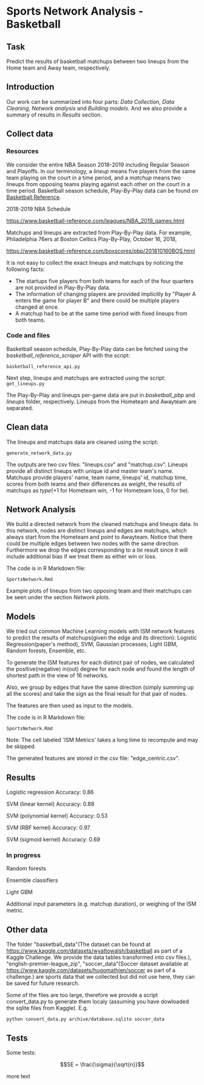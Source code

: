 # Sports Network Analysis - Basketball 


## Task
Predict the results of basketball matchups between two lineups from the Home team and Away team, respectively. 

## Introduction 
Our work can be summarized into four parts: _Data Collection, Data Cleaning, Network analysis_ and _Building models_. And we also provide a summary of results in _Results_ section.


## Collect data

### Resources
We consider the entire NBA Season 2018-2019 including Regular Season and Playoffs. In our terminology, a _lineup_ means five players from the same team playing on the court in a time period, and a _matchup_ means two lineups from opposing teams playing against each other on the court in a time period. Basketball season schedule, Play-By-Play data can be found on [Basketball Reference](https://www.basketball-reference.com/).  

2018-2019 NBA Schedule

https://www.basketball-reference.com/leagues/NBA_2019_games.html

Matchups and lineups are extracted from Play-By-Play data. For example, Philadelphia 76ers at Boston Celtics Play-By-Play, October 16, 2018,

https://www.basketball-reference.com/boxscores/pbp/201810160BOS.html

It is not easy to collect the exact lineups and matchups by noticing the following facts:

- The startups five players from both teams for each of the four quarters are not provided in Play-By-Play data. 
- The information of changing players are provided implicitly by "Player A enters the game for player B" and there could be multiple players changed at once.
- A matchup had to be at the same time period with fixed lineups from both teams.  

### Code and files
Basketball season schedule, Play-By-Play data can be fetched using the _basketball_reference_scraper_ API with the script:

```basketball_reference_api.py```

Next step, lineups and matchups are extracted using the script:
```get_lineups.py```


The Play-By-Play and lineups per-game data are put in _basketball_pbp_ and _lineups_ folder, respectively. Lineups from the Hometeam and Awayteam are separated.

## Clean data
The lineups and matchups data are cleaned using the script:

```generate_network_data.py```

The outputs are two csv files: "lineups.csv" and "matchup.csv". Lineups provide all distinct lineups with unique id and master team's name. Matchups provide players' name, team name, lineups' id, matchup time, scores from both teams and their differences as _weight_, the results of matchups as _type_(+1 for Hometeam win, -1 for Hometeam loss, 0 for tie). 


## Network Analysis

We build a directed network from the cleaned matchups and lineups data. In this network, nodes are distinct lineups and edges are matchups, which always start from the Hometeam and point to Awayteam. Notice that there could be multiple edges between two nodes with the same direction. Furthermore we drop the edges corresponding to a _tie_ result since it will include additional bias if we treat them as either win or loss.  

The code is in R Markdown file: 

```SportsNetwork.Rmd```

Example plots of lineups from two opposing team and their matchups can be seen under the section _Network plots_.

## Models
We tried out common Machine Learning models with ISM network features to predict the results of matchups(given the edge and its direction): Logistic Regression(paper's method), SVM, Gaussian processes, Light GBM, Random forests, Ensemble, etc. 

To generate the ISM features for each distinct pair of nodes, we calculated the positive(negative) in(out) degree for each node and found the length of shortest path in the view of 16 networks.

Also, we group by edges that have the same direction (simply summing up all the scores) and take the sign as the final result for that pair of nodes.  

The features are then used as input to the models.

The code is in R Markdown file: 

```SportsNetwork.Rmd```

Note: The cell labeled 'ISM Metrics' takes a long time to recompute and may be skipped.

The generated features are stored in the csv file: "edge_centric.csv".

## Results

Logistic regression
Accuracy: 0.86

SVM (linear kernel)
Accuracy: 0.88

SVM (polynomial kernel)
Accuracy: 0.53

SVM (RBF kernel)
Accuracy: 0.97

SVM (sigmoid kernel)
Accuracy: 0.69

### In progress

Random forests

Ensemble classifiers

Light GBM

Additional input parameters (e.g. matchup duration), or weighing of the ISM metric.



## Other data 
The folder "basketball_data"(The dataset can be found at https://www.kaggle.com/datasets/wyattowalsh/basketball as part of a Kaggle Challenge. We provide the data tables transformed into csv files.), "english-premier-league_zip", "soccer_data"(Soccer dataset available at https://www.kaggle.com/datasets/hugomathien/soccer as part of a challenge.) are sports data that we collected but did not use here, they can be saved for future research. 

Some of the files are too large, therefore we provide a script convert_data.py to generate them localy (assuming you have dowloaded the sqlite files from Kaggle). E.g.

```python convert_data.py archive/database.sqlite soccer_data```


## Tests

Some tests:

```math
SE = \frac{\sigma}{\sqrt{n}}
```

more text

